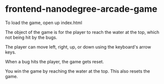 frontend-nanodegree-arcade-game
===============================

To load the game, open up index.html

The object of the game is for the player to reach the water at the top, which not being hit by the bugs.

The player can move left, right, up, or down using the keyboard's arrow keys.

When a bug hits the player, the game gets reset.

You win the game by reaching the water at the top. This also resets the game.
